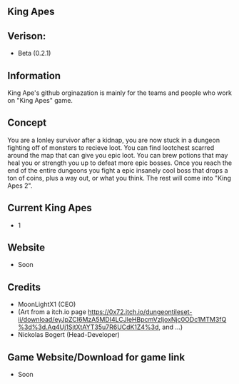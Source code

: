 ## King Apes

## Verison:
- Beta (0.2.1)

## Information
King Ape's github orginazation is mainly for the teams and people who work on "King Apes" game.

## Concept
You are a lonley survivor after a kidnap, you are now stuck in a dungeon fighting off of monsters to recieve loot. You can find lootchest scarred around the map that can give you epic loot. You can brew potions that may heal you or strength you up to defeat more epic bosses. Once you reach the end of the entire dungeons you fight a epic insanely cool boss that drops a ton of coins, plus a way out, or what you think. The rest will come into "King Apes 2".

## Current King Apes
- 1

## Website
- Soon

## Credits
- MoonLightX1 (CEO)
- (Art from a itch.io page https://0x72.itch.io/dungeontileset-ii/download/eyJpZCI6MzA5MDI4LCJleHBpcmVzIjoxNjc0ODc1MTM3fQ%3d%3d.Aq4Uj1SjtXtAYT35u7R6UCdK1Z4%3d, and ...)
- Nickolas Bogert (Head-Developer)

## Game Website/Download for game link
- Soon
